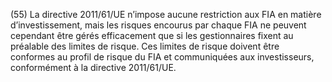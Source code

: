 (55) La directive 2011/61/UE n’impose aucune restriction aux FIA en matière d’investissement, mais les risques encourus par chaque FIA ne peuvent cependant être gérés efficacement que si les gestionnaires fixent au préalable des limites de risque. Ces limites de risque doivent être conformes au profil de risque du FIA et communiquées aux investisseurs, conformément à la directive 2011/61/UE.